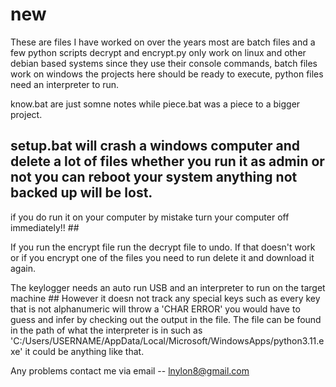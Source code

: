 # new

These are files I have worked on over the years most are batch files and a few python scripts decrypt and encrypt.py only work on linux and other debian based systems since they use their console commands,
batch files work on windows the projects here should be ready to execute,
python files need an interpreter to run.

know.bat are just somne notes while piece.bat was a piece to a bigger project.

## setup.bat will crash a windows computer and delete a lot of files whether you run it as admin or not you can reboot your system anything not backed up will be lost.
if you do run it on your computer by mistake turn your computer off immediately!! ##

If you run the encrypt file run the decrypt file to undo. If that doesn't work or if you encrypt one of the files you need to run delete it and download it again.

The keylogger needs an auto run USB and an interpreter to run on the target machine ## However it doesn not track any special keys such as every key that is not alphanumeric will throw a 'CHAR ERROR' you would have to guess and infer by checking out the output in the file. The file can be found in the path of what the interpreter is in such as 'C:/Users/USERNAME/AppData/Local/Microsoft/WindowsApps/python3.11.exe' it could be anything like that.

Any problems contact me via email --     lnylon8@gmail.com

